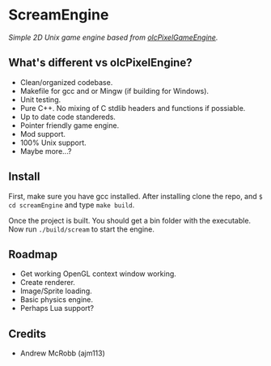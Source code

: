 # ScreamEngine

*Simple 2D Unix game engine based from [olcPixelGameEngine](https://github.com/OneLoneCoder/olcPixelGameEngine).*

## What's different vs olcPixelEngine?

- Clean/organized codebase.
- Makefile for gcc and or Mingw (if building for Windows).
- Unit testing.
- Pure C++. No mixing of C stdlib headers and functions if possiable.
- Up to date code standereds.
- Pointer friendly game engine.
- Mod support.
- 100% Unix support.
- Maybe more...?

## Install

First, make sure you have gcc installed. After installing clone the repo, and `$ cd screamEngine` and type `make build`.

Once the project is built. You should get a bin folder with the executable. Now run `./build/scream` to start the engine.

## Roadmap

- Get working OpenGL context window working.
- Create renderer.
- Image/Sprite loading.
- Basic physics engine.
- Perhaps Lua support?

## Credits

- Andrew McRobb (ajm113)
